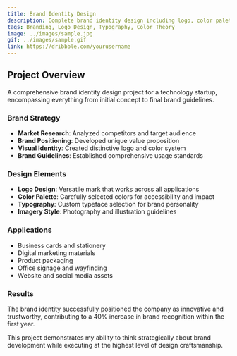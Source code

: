 ```yaml
---
title: Brand Identity Design
description: Complete brand identity design including logo, color palette, typography, and brand guidelines for a tech startup.
tags: Branding, Logo Design, Typography, Color Theory
image: ../images/sample.jpg
gif: ../images/sample.gif
link: https://dribbble.com/yourusername
---
```


## Project Overview

A comprehensive brand identity design project for a technology startup, encompassing everything from initial concept to final brand guidelines.

### Brand Strategy

- **Market Research**: Analyzed competitors and target audience
- **Brand Positioning**: Developed unique value proposition
- **Visual Identity**: Created distinctive logo and color system
- **Brand Guidelines**: Established comprehensive usage standards

### Design Elements

- **Logo Design**: Versatile mark that works across all applications
- **Color Palette**: Carefully selected colors for accessibility and impact
- **Typography**: Custom typeface selection for brand personality
- **Imagery Style**: Photography and illustration guidelines

### Applications

- Business cards and stationery
- Digital marketing materials
- Product packaging
- Office signage and wayfinding
- Website and social media assets

### Results

The brand identity successfully positioned the company as innovative and trustworthy, contributing to a 40% increase in brand recognition within the first year.

This project demonstrates my ability to think strategically about brand development while executing at the highest level of design craftsmanship. 